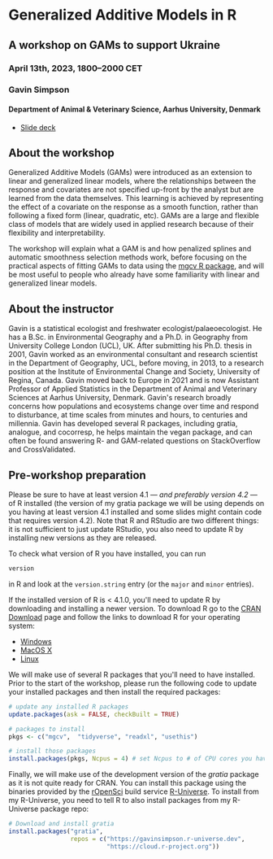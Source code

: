 # Generalized Additive Models in R

## A workshop on GAMs to support Ukraine

### April 13th, 2023, 1800&ndash;2000 CET

### Gavin Simpson

#### Department of Animal & Veterinary Science, Aarhus University, Denmark

* [Slide deck](https://gavinsimpson.github.io/ukraine-gam/slides/index.html)

## About the workshop

Generalized Additive Models (GAMs) were introduced as an extension to linear and generalized linear models, where the relationships between the response and covariates are not specified up-front by the analyst but are learned from the data themselves. This learning is achieved by representing the effect of a covariate on the response as a smooth function, rather than following a fixed form (linear, quadratic, etc). GAMs are a large and flexible class of models that are widely used in applied research because of their flexibility and interpretability.

The workshop will explain what a GAM is and how penalized splines and automatic smoothness selection methods work, before focusing on the practical aspects of fitting GAMs to data using the [mgcv R package](https://cran.r-project.org/package=mgcv), and will be most useful to people who already have some familiarity with linear and generalized linear models.

## About the instructor

Gavin is a statistical ecologist and freshwater ecologist/palaeoecologist. He has a B.Sc. in Environmental Geography and a Ph.D. in Geography from University College London (UCL), UK. After submitting his Ph.D. thesis in 2001, Gavin worked as an environmental consultant and research scientist in the Department of Geography, UCL, before moving, in 2013, to a research position at the Institute of Environmental Change and Society, University of Regina, Canada. Gavin moved back to Europe in 2021 and is now Assistant Professor of Applied Statistics in the Department of Animal and Veterinary Sciences at Aarhus University, Denmark. Gavin's research broadly concerns how populations and ecosystems change over time and respond to disturbance, at time scales from minutes and hours, to centuries and millennia. Gavin has developed several R packages, including gratia, analogue, and cocorresp, he helps maintain the vegan package, and can often be found answering R- and GAM-related questions on StackOverflow and CrossValidated.

## Pre-workshop preparation

Please be sure to have at least version 4.1 &mdash; *and preferably version 4.2* &mdash; of R installed (the version of my gratia package we will be using depends on you having at least version 4.1 installed and some slides might contain code that requires version 4.2). Note that R and RStudio are two different things: it is not sufficient to just update RStudio, you also need to update R by installing new versions as they are released.

To check what version of R you have installed, you can run

```r
version
```

in R and look at the `version.string` entry (or the `major` and `minor` entries).

If the installed version of R is < 4.1.0, you'll need to update R by downloading and installing a newer version. To download R go to the [CRAN Download](https://cran.r-project.org/) page and follow the links to download R for your operating system:

* [Windows](https://cran.r-project.org/bin/windows/)
* [MacOS X](https://cran.r-project.org/bin/macosx/)
* [Linux](https://cran.r-project.org/bin/linux/)

We will make use of several R packages that you'll need to have installed. Prior to the start of the workshop, please run the following code to update your installed packages and then install the required packages:

```r
# update any installed R packages
update.packages(ask = FALSE, checkBuilt = TRUE)

# packages to install
pkgs <- c("mgcv",  "tidyverse", "readxl", "usethis")

# install those packages
install.packages(pkgs, Ncpus = 4) # set Ncpus to # of CPU cores you have
```

Finally, we will make use of the development version of the *gratia* package as it is not quite ready for CRAN. You can install this package using the binaries provided by the [rOpenSci](https://ropensci.org/) build service [R-Universe](https://r-universe.dev). To install from my R-Universe, you need to tell R to also install packages from my R-Universe package repo:

```r
# Download and install gratia
install.packages("gratia",
                 repos = c("https://gavinsimpson.r-universe.dev",
                           "https://cloud.r-project.org"))
```
